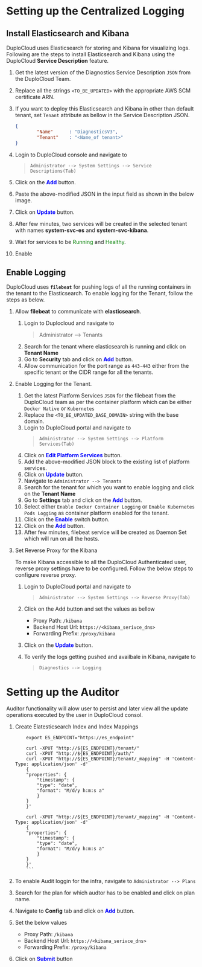 # Setting up the Centralized Logging
## Install Elasticsearch and Kibana
DuploCloud uses Elasticsearch for storing and Kibana for visualizing logs. Following are the steps to install Elasticsearch and Kibana using the DuploCloud **Service Description** feature.
1. Get the latest version of the Diagnostics Service Description `JSON` from the DuploCloud Team. 
2. Replace all the strings `<TO_BE_UPDATED>` with the appropriate AWS SCM certificate ARN.
3. If you want to deploy this Elasticsearch and Kibana in other than default tenant, set `Tenant` attribute as bellow in the Service Description JSON.  
    ``` json
    {
            "Name"      : "DiagnosticsV3",
            "Tenant"    : "<Name_of tenant>"  
    }
    ```  

4. Login to DuploCloud console and navigate to  
     > `Administrator --> System Settings --> Service Descriptions(Tab)`
4. Click on the <span style="color:blue">**Add**</span> button.
5. Paste the above-modified JSON in the input field as shown in the below image.
6. Click on <span style="color:blue">**Update**</span> button.
7. After few minutes, two services will be created in the selected tenant with names **system-svc-es** and **system-svc-kibana**.
8. Wait for services to be <span style="color:green">Running</span> and  <span style="color:green">Healthy</span>.
9. Enable

## Enable Logging
DuploCloud uses **`filebeat`** for pushing logs of all the running containers in the tenant to the Elasticsearch. To enable logging for the Tenant, follow the steps as below.

1. Allow **filebeat** to communicate with **elasticsearch**. 

    1. Login to Duplocloud and navigate to  
        > Administrator --> Tenants
    2. Search for the tenant where elasticsearch is running and click on **Tenant Name**
    3. Go to **Security** tab and click on <span style="color:blue">**Add**</span> button.
    4. Allow communication for the port range as `443-443` either from the specific tenant or the CIDR range for all the tenants.

2. Enable Logging for the Tenant.
    1. Get the latest Platform Services `JSON` for the filebeat from the DuploCloud team as per the container platform which can be either `Docker Native` or `Kubernetes`
    2. Replace the `<TO_BE_UPDATED_BASE_DOMAIN>` string with the base domain.
    3. Login to DuploCloud portal and navigate to  
        > `Administrator --> System Settings --> Platform Services(Tab)`
    4. Click on <span style="color:blue">**Edit Platform Services**</span> button.
    5. Add the above-modified JSON block to the existing list of platform services.
    6.  Click on <span style="color:blue">**Update**</span> button.
    7. Navigate to `Administrator --> Tenants`
    8. Search for the tenant for which you want to enable logging and click on the **Tenant Name**
    9. Go to **Settings** tab and click on the <span style="color:blue">**Add**</span> button.
    10. Select either `Enable Docker Container Logging` or `Enable Kubernetes Pods Logging` as container platform enabled for the tenant.
    11. Click on the <span style="color:blue">**Enable**</span> switch button. 
    12. Click on the <span style="color:blue">**Add**</span> button. 
    13. After few minutes, filebeat service will be created as Daemon Set which will run on all the hosts.

2. Set Reverse Proxy for the Kibana  

   To make Kibana accessible to all the DuploCloud Authenticated user, reverse proxy settings have to be configured. Follow the below steps to configure reverse proxy.


    1. Login to DuploCloud portal and navigate to  
        > `Administrator --> System Settings --> Reverse Proxy(Tab)`
    2. Click on the Add button and set the values as bellow
        - Proxy Path: `/kibana`
        - Backend Host Url: `https://<kibana_serivce_dns>`
        - Forwarding Prefix: `/proxy/kibana`
    3.  Click on the <span style="color:blue">**Update**</span> button. 
    4. To verify the logs getting pushed and availbale in Kibana, navigate to   

        > `Diagnostics --> Logging `

# Setting up the Auditor
Auditor functionality will alow user to persist and later view all the update operations executed by the user in DuploCloud consol. 

1. Create Elatesticsearch Index and Index Mappings

    ```
        export ES_ENDPOINT="https://es_endpoint"

        curl -XPUT "http://${ES_ENDPOINT}/tenant/"
        curl -XPUT "http://${ES_ENDPOINT}/auth/"
        curl -XPUT "http://${ES_ENDPOINT}/tenant/_mapping" -H 'Content-Type: application/json' -d'
        {
        "properties": {
            "timestamp": {
            "type": "date",
            "format": "M/d/y h:m:s a"
            }
        }
        }'

        curl -XPUT "http://${ES_ENDPOINT}/tenant/_mapping" -H 'Content-Type: application/json' -d'
        {
        "properties": {
            "timestamp": {
            "type": "date",
            "format": "M/d/y h:m:s a"
            }
        }
        }'
        ```
2. To enable Audit loggin for the infra, navigate to
 `Administrator --> Plans`
3. Search for the plan for which audtor has to be enabled and click on plan name.
4. Navigate to **Config** tab and click on <span style="color:blue">**Add**</span> button. 
5. Set the below values
    - Proxy Path: `/kibana`
    - Backend Host Url: `https://<kibana_serivce_dns>`
    - Forwarding Prefix: `/proxy/kibana`
6. Click on <span style="color:blue">**Submit**</span> button
        


        



        


